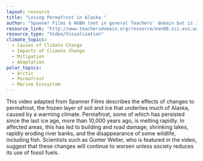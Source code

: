 ```yaml
---
layout: resource
title: "Losing Permafrost in Alaska "
author: "Spanner Films & WGBH (not in general Teachers' domain but is in Alaskan Native page)"
resource_link: "http://www.teachersdomain.org/resource/ean08.sci.ess.watcyc.bakedalaska/"
resource_type: "Video/Visualization"
climate_topics:
  - Causes of Climate Change
  - Impacts of Climate Change
  - Mitigation
  - Adaptation
polar_topics:
  - Arctic
  - Permafrost
  - Marine Ecosystem
---
```


This video adapted from Spanner Films describes the effects of changes to permafrost, the frozen layer of soil and ice that underlies much of Alaska, caused by a warming climate. Permafrost, some of which has persisted since the last ice age, more than 10,000 years ago, is melting rapidly. In affected areas, this has led to building and road damage, shrinking lakes, rapidly eroding river banks, and the disappearance of some wildlife, including fish. Scientists such as Gunter Weller, who is featured in the video, suggest that these changes will continue to worsen unless society reduces its use of fossil fuels.

